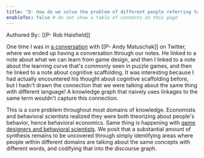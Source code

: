 ```yaml
---
title: "Q- How do we solve the problem of different people referring to the same concept with different language"
enableToc: false # do not show a table of contents on this page
---
```

Authored By:: [[P- Rob Haisfield]]

One time I was in [a conversation](https://twitter.com/andy_matuschak/status/1256294495919828992?s=20) with [[P- Andy Matuschak]] on Twitter, where we ended up having a conversation through our notes. He linked to a note about what we can learn from game design, and then I linked to a note about the learning curve that's commonly seen in puzzle games, and then he linked to a note about cognitive scaffolding. It was interesting because I had actually encountered his thought about cognitive scaffolding before, but I hadn't drawn the connection that we were talking about the same thing with different language! A knowledge graph that naively uses linkages to the same term wouldn't capture this connection.

This is a core problem throughout most domains of knowledge. Economists and behavioral scientists realized they were both theorizing about people's behavior, hence behavioral economics. Same thing is happening with [game designers and behavioral scientists](https://robhaisfield.com/notes/game-designers-and-behavioral-scientists-are-asking-many-of-the-same-questions). We posit that a substantial amount of synthesis remains to be uncovered through simply identifying areas where people within different domains are talking about the same concepts with different words, and codifying that into the discourse graph.